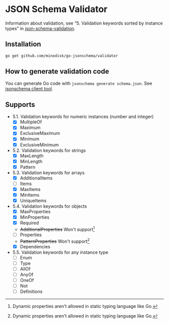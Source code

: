 # JSON Schema Validator

Information about validation, see “5. Validation keywords sorted by instance types” in [json-schema-validation](http://json-schema.org/latest/json-schema-validation.html).

## Installation

```bash
go get github.com/minodisk/go-jsonschema/validator
```

## How to generate validation code

You can generate Go code with `jsonschema generate schema.json`.
See [jsonschema client tool](../tools/jsonschema/README.md).

## Supports

- 5.1. Validation keywords for numeric instances (number and integer)
  - [x] MultipleOf
  - [x] Maximum
  - [x] ExclusiveMaximum
  - [x] Minimum
  - [x] ExclusiveMinimum
- 5.2. Validation keywords for strings
  - [x] MaxLength
  - [x] MinLength
  - [x] Pattern
- 5.3. Validation keywords for arrays
  - [x] AdditionalItems
  - [ ] Items
  - [x] MaxItems
  - [x] MinItems
  - [x] UniqueItems
- 5.4. Validation keywords for objects
  - [x] MaxProperties
  - [x] MinProperties
  - [x] Required
  - ~~AdditionalProperties~~ Won't support[^dynamic]
  - [ ] Properties
  - ~~PatternProperties~~ Won't support[^dynamic]
  - [x] Dependencies
- 5.5. Validation keywords for any instance type
  - [ ] Enum
  - [ ] Type
  - [ ] AllOf
  - [ ] AnyOf
  - [ ] OneOf
  - [ ] Not
  - [ ] Definitions

[^dynamic]: Dynamic properties aren't allowed in static typing language like Go.
